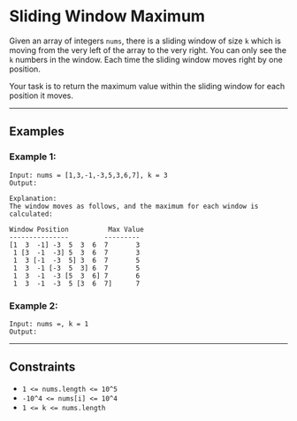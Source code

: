
# Sliding Window Maximum

Given an array of integers `nums`, there is a sliding window of size `k` which is moving from the very left of the array to the very right. You can only see the `k` numbers in the window. Each time the sliding window moves right by one position.

Your task is to return the maximum value within the sliding window for each position it moves.

---

## Examples

### Example 1:
```
Input: nums = [1,3,-1,-3,5,3,6,7], k = 3
Output:

Explanation:
The window moves as follows, and the maximum for each window is calculated:

Window Position          Max Value
---------------         ---------
[1  3  -1] -3  5  3  6  7       3
 1 [3  -1  -3] 5  3  6  7       3
 1  3 [-1  -3  5] 3  6  7       5
 1  3  -1 [-3  5  3] 6  7       5
 1  3  -1  -3 [5  3  6] 7       6
 1  3  -1  -3  5 [3  6  7]      7
```

### Example 2:
```
Input: nums =, k = 1
Output:
```

---

## Constraints

- `1 <= nums.length <= 10^5`
- `-10^4 <= nums[i] <= 10^4`
- `1 <= k <= nums.length`

